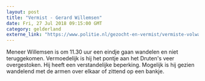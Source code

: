 ```yaml
---
layout: post
title: "Vermist - Gerard Willemsen"
date: Fri, 27 Jul 2018 09:15:00 GMT
category: gelderland
externe_link: "https://www.politie.nl/gezocht-en-vermist/vermiste-volwassenen/2018/juli/gerard-willemsen.html"
---
```


Meneer Willemsen is om 11.30 uur een eindje gaan wandelen en niet teruggekomen. Vermoedelijk is hij het pontje aan het Druten's veer overgestoken. Hij heeft een verstandelijke beperking. Mogelijk is hij gezien wandelend met de armen over elkaar of zittend op een bankje.
